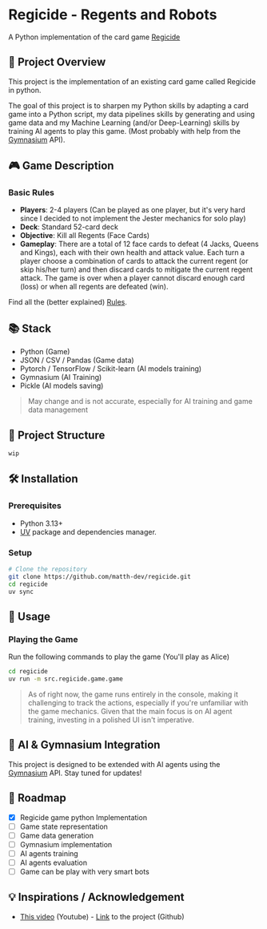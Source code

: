# Regicide - Regents and Robots

A Python implementation of the card game [Regicide](https://www.regicidegame.com) 

## 🎯 Project Overview

This project is the implementation of an existing card game called Regicide in python.

The goal of this project is to sharpen my Python skills by adapting a card game into a Python script, my data pipelines skills by generating and using game data and my Machine Learning (and/or Deep-Learning) skills by training AI agents to play this game. (Most probably with help from the [Gymnasium](https://gymnasium.farama.org/index.html#) API).

## 🎮 Game Description

### Basic Rules
- **Players**: 2-4 players (Can be played as one player, but it's very hard since I decided to not implement the Jester mechanics for solo play)
- **Deck**: Standard 52-card deck
- **Objective**: Kill all Regents (Face Cards)
- **Gameplay**: There are a total of 12 face cards to defeat (4 Jacks, Queens and Kings), each with their own health and attack value. Each turn a player choose a combination of cards to attack the current regent (or skip his/her turn) and then discard cards to mitigate the current regent attack. The game is over when a player cannot discard enough card (loss) or when all regents are defeated (win).

Find all the (better explained) [Rules](https://www.regicidegame.com/site_files/33132/upload_files/RegicideRulesA4.pdf).

## 📚 Stack

- Python (Game)
- JSON / CSV / Pandas (Game data)
- Pytorch / TensorFlow / Scikit-learn (AI models training)
- Gymnasium (AI Training)
- Pickle (AI models saving)

> May change and is not accurate, especially for AI training and game data management

## 📁 Project Structure

```
wip
```

## 🛠️ Installation

### Prerequisites
- Python 3.13+
- [UV](https://docs.astral.sh/uv/) package and dependencies manager.

### Setup
```bash
# Clone the repository
git clone https://github.com/matth-dev/regicide.git
cd regicide
uv sync
```

## 🎯 Usage

### Playing the Game

Run the following commands to play the game (You'll play as Alice)

```bash
cd regicide
uv run -m src.regicide.game.game
```

> As of right now, the game runs entirely in the console, making it challenging to track the actions, especially if you're unfamiliar with the game mechanics. Given that the main focus is on AI agent training, investing in a polished UI isn't imperative.

## 🤖 AI & Gymnasium Integration

This project is designed to be extended with AI agents using the [Gymnasium](https://gymnasium.farama.org/) API. Stay tuned for updates!

## 📅 Roadmap

- [x] Regicide game python Implementation
- [ ] Game state representation
- [ ] Game data generation
- [ ] Gymnasium implementation
- [ ] AI agents training
- [ ] AI agents evaluation
- [ ] Game can be play with very smart bots

## 💡 Inspirations / Acknowledgement

- [This video](https://youtu.be/DcYLT37ImBY) (Youtube) - [Link](https://github.com/PWhiddy/PokemonRedExperiments) to the project (Github)